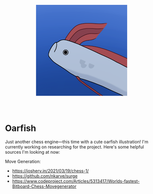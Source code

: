 <br><br><p align="center">
    <img alt="a cute oarfish" src="assets/oarfish.png" width="300"/>
</p><br><br>

# Oarfish
Just another chess engine—this time with a cute oarfish illustration! I'm currently working on researching for the project. Here's some helpful sources I'm looking at now:

Move Generation:
- https://josherv.in/2021/03/19/chess-1/
- https://github.com/nkarve/surge
- https://www.codeproject.com/Articles/5313417/Worlds-fastest-Bitboard-Chess-Movegenerator